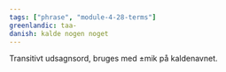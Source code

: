 ```yaml
---
tags: ["phrase", "module-4-28-terms"]
greenlandic: taa-
danish: kalde nogen noget
---
```

Transitivt udsagnsord, bruges med ±mik på kaldenavnet. 
